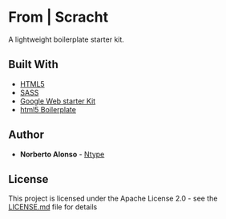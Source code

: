 # From | Scracht

A lightweight boilerplate starter kit.

## Built With

* [HTML5](https://www.w3.org/html/logo/)
* [SASS](http://sass-lang.com/)
* [Google Web starter Kit](https://developers.google.com/web/tools/starter-kit/)
* [html5 Boilerplate](https://html5boilerplate.com/)

## Author

* **Norberto Alonso** - [Ntype](https://norbertoalonso.com)


## License

This project is licensed under the Apache License 2.0 - see the [LICENSE.md](LICENSE) file for details

